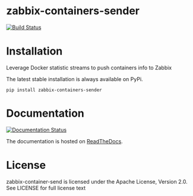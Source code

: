 # zabbix-containers-sender
[![Build Status](https://travis-ci.org/dockermeetupsinbordeaux/docker-zabbix-sender.svg)](https://travis-ci.org/dockermeetupsinbordeaux/docker-zabbix-sender/settings)

# Installation
Leverage Docker statistic streams to push containers info to Zabbix

The latest stable installation is always available on PyPi.

```shell
pip install zabbix-containers-sender
```

# Documentation

[![Documentation Status](https://readthedocs.org/projects/docker-zabbix-sender/badge/?version=latest)](https://readthedocs.org/projects/docker-zabbix-sender/?badge=latest)

The documentation is hosted on [ReadTheDocs](http://docker-zabbix-sender.readthedocs.org/en/latest/). 

# License

zabbix-container-send is licensed under the Apache License, Version 2.0. See LICENSE for full license text
